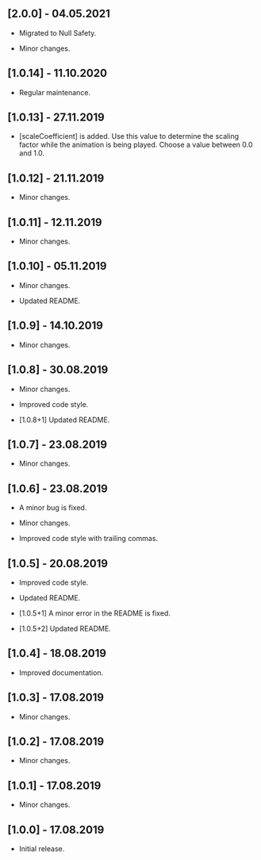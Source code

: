 ## [2.0.0] - 04.05.2021

* Migrated to Null Safety.

* Minor changes.

## [1.0.14] - 11.10.2020

* Regular maintenance.

## [1.0.13] - 27.11.2019

* [scaleCoefficient] is added. Use this value to determine the scaling factor while the animation is being played. Choose a value between 0.0 and 1.0.

## [1.0.12] - 21.11.2019

* Minor changes.

## [1.0.11] - 12.11.2019

* Minor changes.

## [1.0.10] - 05.11.2019

* Minor changes.

* Updated README.

## [1.0.9] - 14.10.2019

* Minor changes.

## [1.0.8] - 30.08.2019

* Minor changes.

* Improved code style.

* [1.0.8+1] Updated README.

## [1.0.7] - 23.08.2019

* Minor changes.

## [1.0.6] - 23.08.2019

* A minor bug is fixed.

* Minor changes.

* Improved code style with trailing commas.

## [1.0.5] - 20.08.2019

* Improved code style.

* Updated README.

* [1.0.5+1] A minor error in the README is fixed.

* [1.0.5+2] Updated README.

## [1.0.4] - 18.08.2019

* Improved documentation.

## [1.0.3] - 17.08.2019

* Minor changes.

## [1.0.2] - 17.08.2019

* Minor changes.

## [1.0.1] - 17.08.2019

* Minor changes.

## [1.0.0] - 17.08.2019

* Initial release.
